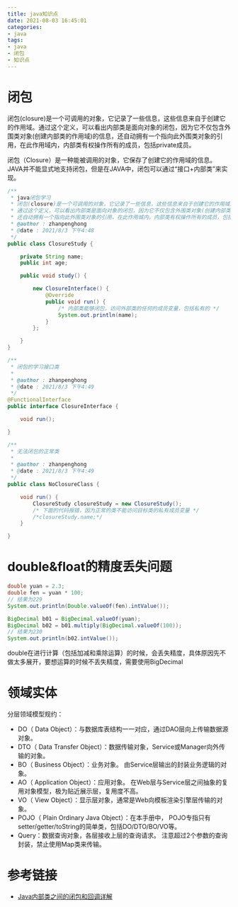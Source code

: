 ```yaml
---
title: java知识点
date: 2021-08-03 16:45:01
categories:
- java
tags:
- java
- 闭包
- 知识点
---
```


# 闭包

闭包(closure)是一个可调用的对象，它记录了一些信息，这些信息来自于创建它的作用域。通过这个定义，可以看出内部类是面向对象的闭包，因为它不仅包含外围类对象(创建内部类的作用域)的信息，还自动拥有一个指向此外围类对象的引用，在此作用域内，内部类有权操作所有的成员，包括private成员。

闭包（Closure）是一种能被调用的对象，它保存了创建它的作用域的信息。JAVA并不能显式地支持闭包，但是在JAVA中，闭包可以通过“接口+内部类”来实现。

````java
/**
 * java闭包学习
 * 闭包(closure)是一个可调用的对象，它记录了一些信息，这些信息来自于创建它的作用域。
 * 通过这个定义，可以看出内部类是面向对象的闭包，因为它不仅包含外围类对象(创建内部类的作用域)的信息，
 * 还自动拥有一个指向此外围类对象的引用，在此作用城内，内部类有权操作所有的成员，包括private成员。
 * @author : zhanpenghong
 * @date : 2021/8/3 下午4:48
 */
public class ClosureStudy {

    private String name;
    public int age;

    public void study() {

        new ClosureInterface() {
            @Override
            public void run() {
                /* 内部类能够闭包，访问外部类的任何的成员变量，包括私有的 */
                System.out.println(name);
            }
        };

    }
}

/**
 * 闭包的学习接口类
 *
 * @author : zhanpenghong
 * @date : 2021/8/3 下午4:49
 */
@FunctionalInterface
public interface ClosureInterface {

    void run();

}

/**
 * 无法闭包的正常类
 *
 * @author : zhanpenghong
 * @date : 2021/8/3 下午4:49
 */
public class NoClosureClass {

    void run() {
        ClosureStudy closureStudy = new ClosureStudy();
        /* 下面的代码报错，因为正常的类不能访问目标类的私有成员变量 */
        /*closureStudy.name;*/
    }

}
````

# double&float的精度丢失问题

```java
double yuan = 2.3;
double fen = yuan * 100;
// 结果为229
System.out.println(Double.valueOf(fen).intValue());

BigDecimal b01 = BigDecimal.valueOf(yuan);
BigDecimal b02 = b01.multiply(BigDecimal.valueOf(100));
// 结果为230
System.out.println(b02.intValue());
```

double在进行计算（包括加减和乘除运算）的时候，会丢失精度，具体原因先不做太多展开，要想运算的时候不丢失精度，需要使用BigDecimal

# 领域实体

分层领域模型规约：

- DO（ Data Object）：与数据库表结构一一对应，通过DAO层向上传输数据源对象。
- DTO（ Data Transfer Object）：数据传输对象，Service或Manager向外传输的对象。
- BO（ Business Object）：业务对象。 由Service层输出的封装业务逻辑的对象。
- AO（ Application Object）：应用对象。 在Web层与Service层之间抽象的复用对象模型，极为贴近展示层，复用度不高。
- VO（ View Object）：显示层对象，通常是Web向模板渲染引擎层传输的对象。
- POJO（ Plain Ordinary Java Object）：在本手册中， POJO专指只有setter/getter/toString的简单类，包括DO/DTO/BO/VO等。
- Query：数据查询对象，各层接收上层的查询请求。 注意超过2个参数的查询封装，禁止使用Map类来传输。

# 参考链接

- [Java内部类之间的闭包和回调详解](https://www.jb51.net/article/92231.htm)
